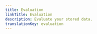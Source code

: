 ```yaml
---
title: Evaluation
linkTitle: Evaluation
description: Evaluate your stored data.
translationKey: evaluation
---
```

